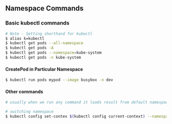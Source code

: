 ## Namespace Commands

### Basic kubectl commands
```bash
# Note - Setting shorthand for kubectl
$ alias k=kubectl
$ kubectl get pods --all-namespace
$ kubectl get pods -A
$ kubectl get pods --namespace=kube-system
$ kubectl get pods -n kube-system
```
#### CreatePod in Particular Namespace
```bash
$ kubectl run pods mypod --image busybox -n dev
```

#### Other commands
```bash
# usually when we run any command it loads result from default namespace but we can update that to using this below command

# switching namespace
$ kubectl config set-contex $(kubectl config current-context) --namespace=dev
```

